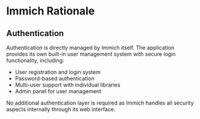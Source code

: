 # Immich Rationale

## Authentication

Authentication is directly managed by Immich itself. The application provides its own built-in user management system with secure login functionality, including:

- User registration and login system
- Password-based authentication
- Multi-user support with individual libraries
- Admin panel for user management

No additional authentication layer is required as Immich handles all security aspects internally through its web interface.